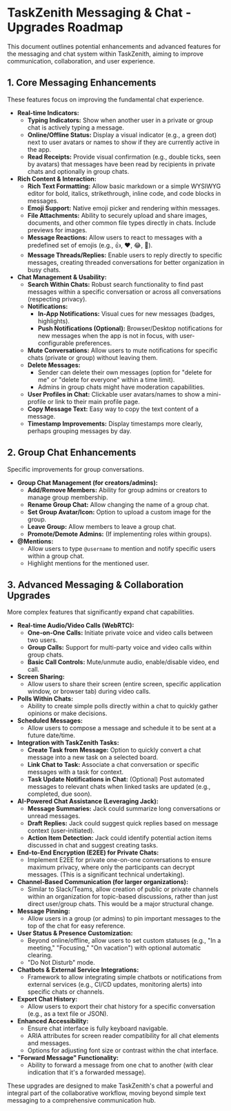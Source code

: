 
# TaskZenith Messaging & Chat - Upgrades Roadmap

This document outlines potential enhancements and advanced features for the messaging and chat system within TaskZenith, aiming to improve communication, collaboration, and user experience.

## 1. Core Messaging Enhancements

These features focus on improving the fundamental chat experience.

*   **Real-time Indicators:**
    *   **Typing Indicators:** Show when another user in a private or group chat is actively typing a message.
    *   **Online/Offline Status:** Display a visual indicator (e.g., a green dot) next to user avatars or names to show if they are currently active in the app.
    *   **Read Receipts:** Provide visual confirmation (e.g., double ticks, seen by avatars) that messages have been read by recipients in private chats and optionally in group chats.
*   **Rich Content & Interaction:**
    *   **Rich Text Formatting:** Allow basic markdown or a simple WYSIWYG editor for bold, italics, strikethrough, inline code, and code blocks in messages.
    *   **Emoji Support:** Native emoji picker and rendering within messages.
    *   **File Attachments:** Ability to securely upload and share images, documents, and other common file types directly in chats. Include previews for images.
    *   **Message Reactions:** Allow users to react to messages with a predefined set of emojis (e.g., 👍, ❤️, 😂, 🎉).
    *   **Message Threads/Replies:** Enable users to reply directly to specific messages, creating threaded conversations for better organization in busy chats.
*   **Chat Management & Usability:**
    *   **Search Within Chats:** Robust search functionality to find past messages within a specific conversation or across all conversations (respecting privacy).
    *   **Notifications:**
        *   **In-App Notifications:** Visual cues for new messages (badges, highlights).
        *   **Push Notifications (Optional):** Browser/Desktop notifications for new messages when the app is not in focus, with user-configurable preferences.
    *   **Mute Conversations:** Allow users to mute notifications for specific chats (private or group) without leaving them.
    *   **Delete Messages:**
        *   Sender can delete their own messages (option for "delete for me" or "delete for everyone" within a time limit).
        *   Admins in group chats might have moderation capabilities.
    *   **User Profiles in Chat:** Clickable user avatars/names to show a mini-profile or link to their main profile page.
    *   **Copy Message Text:** Easy way to copy the text content of a message.
    *   **Timestamp Improvements:** Display timestamps more clearly, perhaps grouping messages by day.

## 2. Group Chat Enhancements

Specific improvements for group conversations.

*   **Group Chat Management (for creators/admins):**
    *   **Add/Remove Members:** Ability for group admins or creators to manage group membership.
    *   **Rename Group Chat:** Allow changing the name of a group chat.
    *   **Set Group Avatar/Icon:** Option to upload a custom image for the group.
    *   **Leave Group:** Allow members to leave a group chat.
    *   **Promote/Demote Admins:** (If implementing roles within groups).
*   **@Mentions:**
    *   Allow users to type `@username` to mention and notify specific users within a group chat.
    *   Highlight mentions for the mentioned user.

## 3. Advanced Messaging & Collaboration Upgrades

More complex features that significantly expand chat capabilities.

*   **Real-time Audio/Video Calls (WebRTC):**
    *   **One-on-One Calls:** Initiate private voice and video calls between two users.
    *   **Group Calls:** Support for multi-party voice and video calls within group chats.
    *   **Basic Call Controls:** Mute/unmute audio, enable/disable video, end call.
*   **Screen Sharing:**
    *   Allow users to share their screen (entire screen, specific application window, or browser tab) during video calls.
*   **Polls Within Chats:**
    *   Ability to create simple polls directly within a chat to quickly gather opinions or make decisions.
*   **Scheduled Messages:**
    *   Allow users to compose a message and schedule it to be sent at a future date/time.
*   **Integration with TaskZenith Tasks:**
    *   **Create Task from Message:** Option to quickly convert a chat message into a new task on a selected board.
    *   **Link Chat to Task:** Associate a chat conversation or specific messages with a task for context.
    *   **Task Update Notifications in Chat:** (Optional) Post automated messages to relevant chats when linked tasks are updated (e.g., completed, due soon).
*   **AI-Powered Chat Assistance (Leveraging Jack):**
    *   **Message Summaries:** Jack could summarize long conversations or unread messages.
    *   **Draft Replies:** Jack could suggest quick replies based on message context (user-initiated).
    *   **Action Item Detection:** Jack could identify potential action items discussed in chat and suggest creating tasks.
*   **End-to-End Encryption (E2EE) for Private Chats:**
    *   Implement E2EE for private one-on-one conversations to ensure maximum privacy, where only the participants can decrypt messages. (This is a significant technical undertaking).
*   **Channel-Based Communication (for larger organizations):**
    *   Similar to Slack/Teams, allow creation of public or private channels within an organization for topic-based discussions, rather than just direct user/group chats. This would be a major structural change.
*   **Message Pinning:**
    *   Allow users in a group (or admins) to pin important messages to the top of the chat for easy reference.
*   **User Status & Presence Customization:**
    *   Beyond online/offline, allow users to set custom statuses (e.g., "In a meeting," "Focusing," "On vacation") with optional automatic clearing.
    *   "Do Not Disturb" mode.
*   **Chatbots & External Service Integrations:**
    *   Framework to allow integrating simple chatbots or notifications from external services (e.g., CI/CD updates, monitoring alerts) into specific chats or channels.
*   **Export Chat History:**
    *   Allow users to export their chat history for a specific conversation (e.g., as a text file or JSON).
*   **Enhanced Accessibility:**
    *   Ensure chat interface is fully keyboard navigable.
    *   ARIA attributes for screen reader compatibility for all chat elements and messages.
    *   Options for adjusting font size or contrast within the chat interface.
*   **"Forward Message" Functionality:**
    *   Ability to forward a message from one chat to another (with clear indication that it's a forwarded message).

These upgrades are designed to make TaskZenith's chat a powerful and integral part of the collaborative workflow, moving beyond simple text messaging to a comprehensive communication hub.
